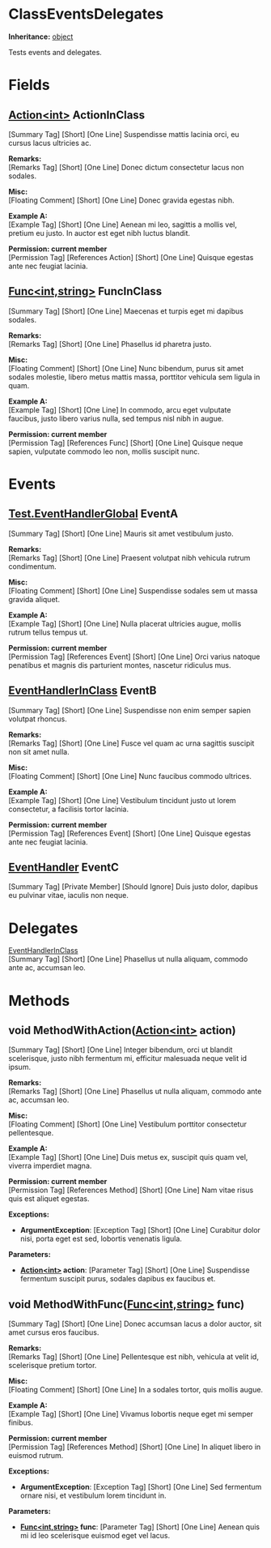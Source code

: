 # ClassEventsDelegates

**Inheritance:** [object](https://docs.microsoft.com/en-us/dotnet/api/system.object)  
  
Tests events and delegates.  
  
  

# Fields

## [Action&lt;int&gt;](https://docs.microsoft.com/en-us/dotnet/api/system.action-1) ActionInClass

[Summary Tag] [Short] [One Line] Suspendisse mattis lacinia orci, eu cursus lacus ultricies ac.  
  
  
**Remarks:**  
[Remarks Tag] [Short] [One Line] Donec dictum consectetur lacus non sodales.  
  
  
**Misc:**  
[Floating Comment] [Short] [One Line] Donec gravida egestas nibh.  
  
**Example A:**  
[Example Tag] [Short] [One Line] Aenean mi leo, sagittis a mollis vel, pretium eu justo. In auctor est eget nibh luctus blandit.  
  
  
**Permission: current member**  
[Permission Tag] [References Action] [Short] [One Line] Quisque egestas ante nec feugiat lacinia.  
  
  

## [Func&lt;int,string&gt;](https://docs.microsoft.com/en-us/dotnet/api/system.func-2) FuncInClass

[Summary Tag] [Short] [One Line] Maecenas et turpis eget mi dapibus sodales.  
  
  
**Remarks:**  
[Remarks Tag] [Short] [One Line] Phasellus id pharetra justo.  
  
  
**Misc:**  
[Floating Comment] [Short] [One Line] Nunc bibendum, purus sit amet sodales molestie, libero metus mattis massa, porttitor vehicula sem ligula in quam.  
  
**Example A:**  
[Example Tag] [Short] [One Line] In commodo, arcu eget vulputate faucibus, justo libero varius nulla, sed tempus nisl nibh in augue.  
  
  
**Permission: current member**  
[Permission Tag] [References Func] [Short] [One Line] Quisque neque sapien, vulputate commodo leo non, mollis suscipit nunc.  
  
  

# Events

## [Test.EventHandlerGlobal](Test.EventHandlerGlobal.md) EventA

[Summary Tag] [Short] [One Line] Mauris sit amet vestibulum justo.  
  
  
**Remarks:**  
[Remarks Tag] [Short] [One Line] Praesent volutpat nibh vehicula rutrum condimentum.  
  
  
**Misc:**  
[Floating Comment] [Short] [One Line] Suspendisse sodales sem ut massa gravida aliquet.  
  
**Example A:**  
[Example Tag] [Short] [One Line] Nulla placerat ultricies augue, mollis rutrum tellus tempus ut.  
  
  
**Permission: current member**  
[Permission Tag] [References Event] [Short] [One Line] Orci varius natoque penatibus et magnis dis parturient montes, nascetur ridiculus mus.  
  
  

## [EventHandlerInClass](Test.ClassEventsDelegates.EventHandlerInClass.md) EventB

[Summary Tag] [Short] [One Line] Suspendisse non enim semper sapien volutpat rhoncus.  
  
  
**Remarks:**  
[Remarks Tag] [Short] [One Line] Fusce vel quam ac urna sagittis suscipit non sit amet nulla.  
  
  
**Misc:**  
[Floating Comment] [Short] [One Line] Nunc faucibus commodo ultrices.  
  
**Example A:**  
[Example Tag] [Short] [One Line] Vestibulum tincidunt justo ut lorem consectetur, a facilisis tortor lacinia.  
  
  
**Permission: current member**  
[Permission Tag] [References Event] [Short] [One Line] Quisque egestas ante nec feugiat lacinia.  
  
  

## [EventHandler](https://docs.microsoft.com/en-us/dotnet/api/system.eventhandler) EventC

[Summary Tag] [Private Member] [Should Ignore] Duis justo dolor, dapibus eu pulvinar vitae, iaculis non neque.  
  
  

# Delegates

[EventHandlerInClass](Test.ClassEventsDelegates.EventHandlerInClass.md)  
[Summary Tag] [Short] [One Line] Phasellus ut nulla aliquam, commodo ante ac, accumsan leo.  
  
  
  

# Methods

## void MethodWithAction([Action&lt;int&gt;](https://docs.microsoft.com/en-us/dotnet/api/system.action-1) action)

[Summary Tag] [Short] [One Line] Integer bibendum, orci ut blandit scelerisque, justo nibh fermentum mi, efficitur malesuada neque velit id ipsum.  
  
  
**Remarks:**  
[Remarks Tag] [Short] [One Line] Phasellus ut nulla aliquam, commodo ante ac, accumsan leo.  
  
  
**Misc:**  
[Floating Comment] [Short] [One Line] Vestibulum porttitor consectetur pellentesque.  
  
**Example A:**  
[Example Tag] [Short] [One Line] Duis metus ex, suscipit quis quam vel, viverra imperdiet magna.  
  
  
**Permission: current member**  
[Permission Tag] [References Method] [Short] [One Line] Nam vitae risus quis est aliquet egestas.  
  
  
**Exceptions:**  
* **ArgumentException**: [Exception Tag] [Short] [One Line] Curabitur dolor nisi, porta eget est sed, lobortis venenatis ligula.  

  
**Parameters:**

* **[Action&lt;int&gt;](https://docs.microsoft.com/en-us/dotnet/api/system.action-1) action**: [Parameter Tag] [Short] [One Line] Suspendisse fermentum suscipit purus, sodales dapibus ex faucibus et.  

  

## void MethodWithFunc([Func&lt;int,string&gt;](https://docs.microsoft.com/en-us/dotnet/api/system.func-2) func)

[Summary Tag] [Short] [One Line] Donec accumsan lacus a dolor auctor, sit amet cursus eros faucibus.  
  
  
**Remarks:**  
[Remarks Tag] [Short] [One Line] Pellentesque est nibh, vehicula at velit id, scelerisque pretium tortor.  
  
  
**Misc:**  
[Floating Comment] [Short] [One Line] In a sodales tortor, quis mollis augue.  
  
**Example A:**  
[Example Tag] [Short] [One Line] Vivamus lobortis neque eget mi semper finibus.  
  
  
**Permission: current member**  
[Permission Tag] [References Method] [Short] [One Line] In aliquet libero in euismod rutrum.  
  
  
**Exceptions:**  
* **ArgumentException**: [Exception Tag] [Short] [One Line] Sed fermentum ornare nisi, et vestibulum lorem tincidunt in.  

  
**Parameters:**

* **[Func&lt;int,string&gt;](https://docs.microsoft.com/en-us/dotnet/api/system.func-2) func**: [Parameter Tag] [Short] [One Line] Aenean quis mi id leo scelerisque euismod eget vel lacus.  

  

